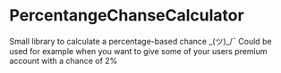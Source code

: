 # PercentangeChanseCalculator
Small library to calculate a percentage-based chance \_(ツ)_/¯
Could be used for example when you want to give some of your users premium account with a chance of 2% 
